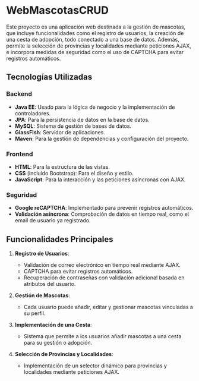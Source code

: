 # WebMascotasCRUD

Este proyecto es una aplicación web destinada a la gestión de mascotas, que incluye funcionalidades como el registro de usuarios, la creación de una cesta de adopción, todo conectado a una base de datos. Además, permite la selección de provincias y localidades mediante peticiones AJAX, e incorpora medidas de seguridad como el uso de CAPTCHA para evitar registros automáticos.

## Tecnologías Utilizadas

### Backend
- **Java EE**: Usado para la lógica de negocio y la implementación de controladores.
- **JPA**: Para la persistencia de datos en la base de datos.
- **MySQL**: Sistema de gestión de bases de datos.
- **GlassFish**: Servidor de aplicaciones.
- **Maven**: Para la gestión de dependencias y configuración del proyecto.

### Frontend
- **HTML**: Para la estructura de las vistas.
- **CSS** (incluido Bootstrap): Para el diseño y estilo.
- **JavaScript**: Para la interacción y las peticiones asíncronas con AJAX.

### Seguridad
- **Google reCAPTCHA**: Implementado para prevenir registros automáticos.
- **Validación asíncrona**: Comprobación de datos en tiempo real, como el email de usuario ya registrado.

## Funcionalidades Principales

1. **Registro de Usuarios**:
   - Validación de correo electrónico en tiempo real mediante AJAX.
   - CAPTCHA para evitar registros automáticos.
   - Recuperación de contraseñas con validación adicional basada en atributos del usuario.

2. **Gestión de Mascotas**:
   - Cada usuario puede añadir, editar y gestionar mascotas vinculadas a su perfil.

3. **Implementación de una Cesta**:
   - Sistema que permite a los usuarios añadir mascotas a una cesta para su gestión o adopción.

4. **Selección de Provincias y Localidades**:
   - Implementación de un selector dinámico para provincias y localidades mediante peticiones AJAX.
